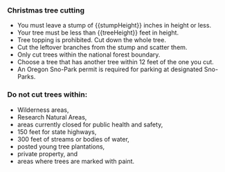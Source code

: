 ### Christmas tree cutting

* You must leave a stump of {{stumpHeight}} inches in height or less.
* Your tree must be less than {{treeHeight}} feet in height. 
* Tree topping is prohibited. Cut down the whole tree.
* Cut the leftover branches from the stump and scatter them.
* Only cut trees within the national forest boundary.
* Choose a tree that has another tree within 12 feet of the one you cut.
* An Oregon Sno-Park permit is required for parking at designated Sno-Parks.

### Do not cut trees within:

* Wilderness areas,
* Research Natural Areas,
* areas currently closed for public health and safety,
* 150 feet for state highways,
* 300 feet of streams or bodies of water,
* posted young tree plantations,
* private property, and
* areas where trees are marked with paint.
